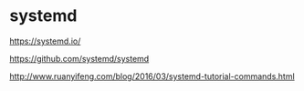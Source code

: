 # systemd

<https://systemd.io/>

<https://github.com/systemd/systemd>

<http://www.ruanyifeng.com/blog/2016/03/systemd-tutorial-commands.html>
